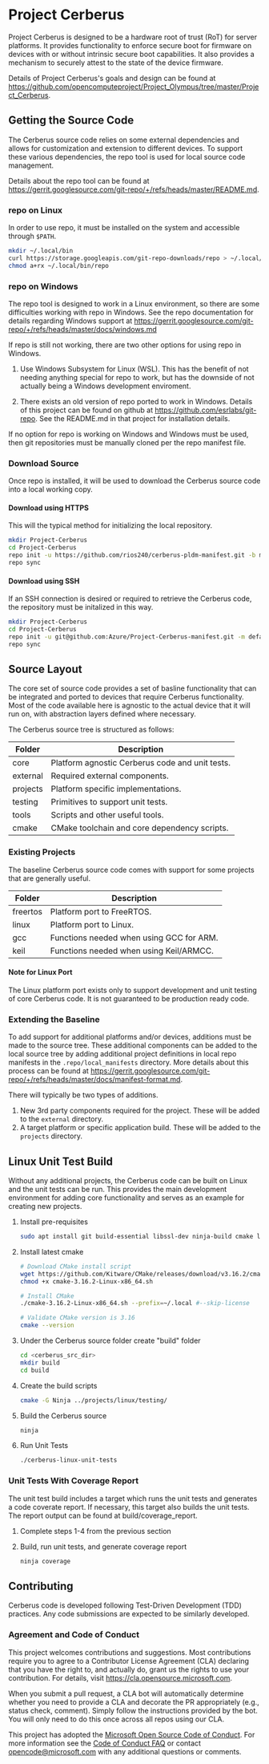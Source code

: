 # Project Cerberus

Project Cerberus is designed to be a hardware root of trust (RoT) for server platforms.  It provides functionality 
to enforce secure boot for firmware on devices with or without intrinsic secure boot capabilities.  It also
provides a mechanism to securely attest to the state of the device firmware.

Details of Project Cerberus's goals and design can be found at https://github.com/opencomputeproject/Project_Olympus/tree/master/Project_Cerberus.

## Getting the Source Code

The Cerberus source code relies on some external dependencies and allows for customization and extension to
different devices.  To support these various dependencies, the repo tool is used for local source code
management.

Details about the repo tool can be found at https://gerrit.googlesource.com/git-repo/+/refs/heads/master/README.md.

### repo on Linux

In order to use repo, it must be installed on the system and accessible through `$PATH`.

```bash
mkdir ~/.local/bin
curl https://storage.googleapis.com/git-repo-downloads/repo > ~/.local/bin/repo
chmod a+rx ~/.local/bin/repo
```

### repo on Windows

The repo tool is designed to work in a Linux environment, so there are some difficulties working with repo in
Windows.  See the repo documentation for details regarding Windows support at https://gerrit.googlesource.com/git-repo/+/refs/heads/master/docs/windows.md

If repo is still not working, there are two other options for using repo in Windows.

1. Use Windows Subsystem for Linux (WSL).  This has the benefit of not needing anything special for repo to work, but
has the downside of not actually being a Windows development enviroment.

2. There exists an old version of repo ported to work in Windows.  Details of this project can be found on github at
https://github.com/esrlabs/git-repo.  See the README.md in that project for installation details.

If no option for repo is working on Windows and Windows must be used, then git repositories must be manually cloned per
the repo manifest file.

### Download Source

Once repo is installed, it will be used to download the Cerberus source code into a local working copy.

#### Download using HTTPS

This will the typical method for initializing the local repository.
```bash
mkdir Project-Cerberus
cd Project-Cerberus
repo init -u https://github.com/rios240/cerberus-pldm-manifest.git -b main
repo sync
```

#### Download using SSH

If an SSH connection is desired or required to retrieve the Cerberus code, the repository must be initalized in this way.
```bash
mkdir Project-Cerberus
cd Project-Cerberus
repo init -u git@github.com:Azure/Project-Cerberus-manifest.git -m default-ssh.xml -b master
repo sync
```

## Source Layout

The core set of source code provides a set of basline functionality that can be integrated and ported to devices that
require Cerberus functionality.  Most of the code available here is agnostic to the actual device that it will run on,
with abstraction layers defined where necessary.

The Cerberus source tree is structured as follows:

| Folder            | Description                                     |
|-------------------|-------------------------------------------------|
| core              | Platform agnostic Cerberus code and unit tests. |
| external          | Required external components.                   |
| projects          | Platform specific implementations.              |
| testing           | Primitives to support unit tests.               |
| tools             | Scripts and other useful tools.                 |
| cmake             | CMake toolchain and core dependency scripts.    |

### Existing Projects

The baseline Cerberus source code comes with support for some projects that are generally useful.

| Folder     | Description                                            |
|------------|--------------------------------------------------------|
| freertos   | Platform port to FreeRTOS.                             |
| linux      | Platform port to Linux.                                |
| gcc        | Functions needed when using GCC for ARM.               |
| keil       | Functions needed when using Keil/ARMCC.                |

#### Note for Linux Port

The Linux platform port exists only to support development and unit testing of core Cerberus code.  It is not guaranteed
to be production ready code.

### Extending the Baseline

To add support for additional platforms and/or devices, additions must be made to the source tree.  These additional 
components can be added to the local source tree by adding additional project definitions in local repo manifests in the
`.repo/local_manifests` directory.  More details about this process can be found at https://gerrit.googlesource.com/git-repo/+/refs/heads/master/docs/manifest-format.md.

There will typically be two types of additions.  
1. New 3rd party components required for the project.  These will be added to the `external` directory.
2. A target platform or specific application build.  These will be added to the `projects` directory.

## Linux Unit Test Build

Without any additional projects, the Cerberus code can be built on Linux and the unit tests can be run.  This provides
the main development environment for adding core functionality and serves as an example for creating new projects.

1. Install pre-requisites
	```bash
	sudo apt install git build-essential libssl-dev ninja-build cmake lcov
	```

2. Install latest cmake
	```bash
	# Download CMake install script
	wget https://github.com/Kitware/CMake/releases/download/v3.16.2/cmake-3.16.2-Linux-x86_64.sh
	chmod +x cmake-3.16.2-Linux-x86_64.sh

	# Install CMake
	./cmake-3.16.2-Linux-x86_64.sh --prefix=~/.local #--skip-license

	# Validate CMake version is 3.16
	cmake --version
	```

3. Under the Cerberus source folder create "build" folder
	```bash
	cd <cerberus_src_dir>
	mkdir build
	cd build
	```

4. Create the build scripts
	```bash
	cmake -G Ninja ../projects/linux/testing/
	```

5. Build the Cerberus source
	```bash
	ninja
	```

5. Run Unit Tests
	```bash
	./cerberus-linux-unit-tests
	```
	
### Unit Tests With Coverage Report

The unit test build includes a target which runs the unit tests and generates a code coverate 
report. If necessary, this target also builds the unit tests. The report output can be found at
build/coverage_report.

1. Complete steps 1-4 from the previous section

2. Build, run unit tests, and generate coverage report
	```bash
	ninja coverage
	```
## Contributing

Cerberus code is developed following Test-Driven Development (TDD) practices.  Any code submissions are expected to be
similarly developed.

### Agreement and Code of Conduct

This project welcomes contributions and suggestions.  Most contributions require you to agree to a
Contributor License Agreement (CLA) declaring that you have the right to, and actually do, grant us
the rights to use your contribution. For details, visit https://cla.opensource.microsoft.com.

When you submit a pull request, a CLA bot will automatically determine whether you need to provide
a CLA and decorate the PR appropriately (e.g., status check, comment). Simply follow the instructions
provided by the bot. You will only need to do this once across all repos using our CLA.

This project has adopted the [Microsoft Open Source Code of Conduct](https://opensource.microsoft.com/codeofconduct/).
For more information see the [Code of Conduct FAQ](https://opensource.microsoft.com/codeofconduct/faq/) or
contact [opencode@microsoft.com](mailto:opencode@microsoft.com) with any additional questions or comments.

